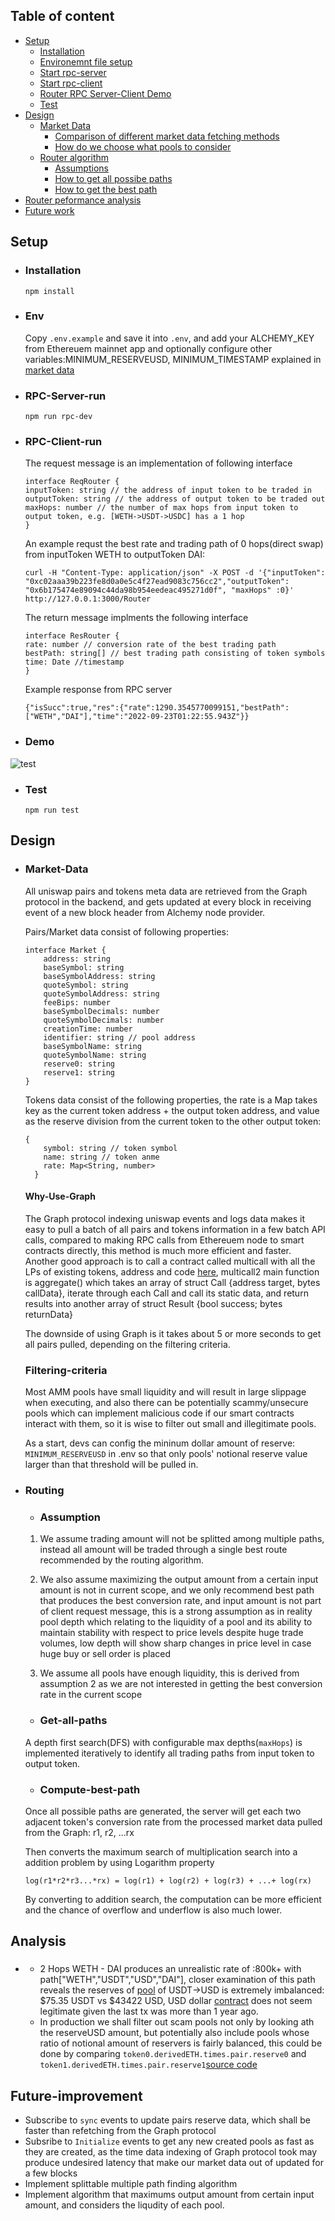 ## Table of content

- [Setup](#Setup)
    - [Installation](#Installation)
    - [Environemnt file setup](#Env)
    - [Start rpc-server](#RPC-Server-run)
    - [Start rpc-client](#RPC-Client-run)
    - [Router RPC Server-Client Demo](#Demo)
    - [Test](#Test)
- [Design](#Design)
    - [Market Data](#Market-Data)
        - [Comparison of different market data fetching methods](#Why-Use-Graph)
        - [How do we choose what pools to consider](#filtering-criteria)
    - [Router algorithm](#Routing)
        - [Assumptions](#assumption)
        - [How to get all possibe paths](#get-all-paths)
        - [How to get the best path](#compute-best-path)
- [Router peformance analysis](#analsyis)
- [Future work](#Future-improvement)

## Setup

- ### Installation
    `npm install`
- ### Env
    Copy `.env.example` and save it into `.env`, and add your ALCHEMY_KEY from Ethereuem mainnet app and optionally configure other variables:MINIMUM_RESERVEUSD, MINIMUM_TIMESTAMP explained in [market data](#Market-Data)
- ### RPC-Server-run
    `npm run rpc-dev`
- ### RPC-Client-run

    The request message is an implementation of following interface
    ```
    interface ReqRouter {
    inputToken: string // the address of input token to be traded in 
    outputToken: string // the address of output token to be traded out
    maxHops: number // the number of max hops from input token to output token, e.g. [WETH->USDT->USDC] has a 1 hop
    }
    ```
    An example requst the best rate and trading path of 0 hops(direct swap) from inputToken WETH to outputToken DAI:

    `curl -H "Content-Type: application/json" -X POST -d '{"inputToken": "0xc02aaa39b223fe8d0a0e5c4f27ead9083c756cc2","outputToken": "0x6b175474e89094c44da98b954eedeac495271d0f", "maxHops" :0}' http://127.0.0.1:3000/Router`

    The return message implments the following interface

    ```
    interface ResRouter {
    rate: number // conversion rate of the best trading path
    bestPath: string[] // best trading path consisting of token symbols
    time: Date //timestamp
    }

    ```
    Example response from RPC server
    ```
    {"isSucc":true,"res":{"rate":1290.3545770099151,"bestPath":["WETH","DAI"],"time":"2022-09-23T01:22:55.943Z"}}
    ```

- ### Demo

![test ](https://raw.githubusercontent.com/dingchaoz/UniswapV2RouterImpl/dev/demo.gif)

- ### Test

    `npm run test`

## Design 

- ### Market-Data
    All uniswap pairs and tokens meta data are retrieved from the Graph protocol in the backend, and gets updated at every block in receiving event of a new block header from Alchemy node provider.

    Pairs/Market data consist of following properties: 

    ```
    interface Market {
        address: string 
        baseSymbol: string
        baseSymbolAddress: string
        quoteSymbol: string
        quoteSymbolAddress: string
        feeBips: number
        baseSymbolDecimals: number
        quoteSymbolDecimals: number
        creationTime: number
        identifier: string // pool address
        baseSymbolName: string
        quoteSymbolName: string
        reserve0: string
        reserve1: string
    }
    ``` 

    Tokens data consist of the following properties, the rate is a Map takes key as the current token address + the output token address, and value as the reserve division from the current token to the other output token:
    ```
    {
        symbol: string // token symbol
        name: string // token anme
        rate: Map<String, number> 
      }
    ```

    #### Why-Use-Graph

    The Graph protocol indexing uniswap events and logs data makes it easy to pull a batch of all pairs and tokens information in a few batch API calls, compared to making RPC calls from Ethereuem node to smart contracts directly, this method is much more efficient and faster. Another good approach is to call a contract called multicall with all the LPs of existing tokens, address and code [here](https://etherscan.io/address/0x5ba1e12693dc8f9c48aad8770482f4739beed696#code), multicall2 main function is aggregate() which takes an array of struct Call {address target, bytes callData}, iterate through each Call and call its static data, and return results into another array of struct Result {bool success; bytes returnData} 
 

    The downside of using Graph is it takes about 5 or more seconds to get all pairs pulled, depending on the filtering criteria.

    ### Filtering-criteria
    Most AMM pools have small liquidity and will result in large slippage when executing, and also there can be potentially scammy/unsecure pools which can implement malicious code if our smart contracts interact with them, so it is wise to filter out small and illegitimate pools.  

    As a start, devs can config the mininum dollar amount of reserve: `MINIMUM_RESERVEUSD` in .env so that only pools' notional reserve value larger than that threshold will be pulled in.


- ### Routing
    - ### Assumption
    1. We assume trading amount will not be splitted among multiple paths, instead all amount will be traded through a single best route recommended by the routing algorithm.

    2. We also assume maximizing the output amount from a certain input amount is not in current scope, and we only recommend best path that produces the best conversion rate, and input amount is not part of client request message, this is a strong assumption as in reality pool depth which relating to the liquidity of a pool and its ability to maintain stability with respect to price levels despite huge trade volumes, low depth will show sharp changes in price level in case huge buy or sell order is placed

    3. We assume all pools have enough liquidity, this is derived from assumption 2 as we are not interested in getting the best conversion rate in the current scope

    - ### Get-all-paths
    A depth first search(DFS) with configurable max depths(`maxHops`) is implemented iteratively to identify all trading paths from input token to output token.

    - ### Compute-best-path
    Once all possible paths are generated, the server will get each two adjacent token's conversion rate from the processed market data pulled from the Graph: r1, r2, ...rx

    Then converts the maximum search of multiplication search into a addition problem by using Logarithm property
    ```
    log(r1*r2*r3...*rx) = log(r1) + log(r2) + log(r3) + ...+ log(rx)
    ```
    By converting to addition search, the computation can be more efficient and the chance of overflow and underflow is also much lower.

## Analysis

- ### 
  - 2 Hops WETH - DAI produces an unrealistic rate of :800k+ with path["WETH","USDT","USD","DAI"], closer examination of this path reveals the reserves of [pool](https://etherscan.io/address/0x50b6071561f068963Bcfe2B341126cd6aCcaFAFb#readContract) of USDT->USD is extremely imbalanced: $75.35 USDT vs $43422 USD, USD dollar [contract](https://etherscan.io/address/0xd233D1f6FD11640081aBB8db125f722b5dc729dc) does not seem legitimate given the last tx was more than 1 year ago.
  - In production we shall filter out scam pools not only by looking ath the reserveUSD amount, but potentially also include pools whose ratio of notional amount of reservers is fairly balanced, this could be done by comparing `token0.derivedETH.times.pair.reserve0` and `token1.derivedETH.times.pair.reserve1`[source code](https://github.com/Uniswap/v2-subgraph/blob/master/src/mappings/core.ts#L258)

## Future-improvement

  - Subscribe to `sync` events to update pairs reserve data, which shall be faster than refetching from the Graph protocol 
  - Subsribe to `Initialize` events to get any new created pools as fast as they are created, as the time data indexing of Graph protocol took may produce undesired latency that make our market data out of updated for a few blocks
  - Implement splittable multiple path finding algorithm
  - Implement algorithm that maximums output amount from certain input amount, and considers the liqudity of each pool.





